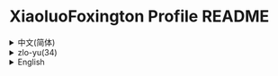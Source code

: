 # XiaoluoFoxington Profile README

<details>

<summary>中文(简体)</summary>

## 介绍

初中生，只会前端。中间忘了，后面忘了，我才懒得写这个破介绍呢。

## 仓库

### [FCL.website](https://github.com/fcl-docs/FCL.website)

我为 [《Fold Craft Launcher》](https://github.com/FCL-Team/FoldCraftLauncher) 制作的下载站。可以在这里下载到最新发行版。

### [dsy-xiaoluo.github.io](https://github.com/XiaoluoFoxington/dsy-xiaoluo.github.io)

我的傻逼个人小网站，已经停更了，是一大坨屎山，还不是因为模仿了 Windows Vista Aero，还原度不高，随便看看就行了。我正在写一个新的网站，样式什么都不仿，但也不要期待，因为我懒。

### [HOMO14.website](https://github.com/XiaoluoFoxington/HOMO14.website)

“HOMO14”是我在 B 站制作的架空电视台系列视频，这是这个架空电视台的网站。由于我的 10 年高龄笔记本已经坏了，这个系列也停更了。不过这个网站的样式是我自己写的，没有仿照任何东西，我的新个人网站也计划使用这个样式。

## 联系

真的有人会联系我吗（（（

- [B 站：`1561166904`](https://space.bilibili.com/1561166904)

- [QQ：`2046665121`](https://qm.qq.com/q/7FcjsxM6zK)

下面是孩子在学校闲得没事的自创语言。其实大量借用了汉语拼音（（（

</details>

<details>

<summary>zlo-yu(34)</summary>

## zjx'uk

diu'vs'uf, vvizhvrqm-dr. dvs'jmzwh le, zhb'mmzwh le, vworcl lj-de xxzve'ge'po jmzjx ne.

## dchzku

### [FCL.website](https://github.com/fcl-docs/FCL.website)

vwozwz [《Fold Craft Launcher》](https://github.com/FCL-Team/FoldCraftLauncher) zvi'zo-dezxw zlzvj. rke yizzl've lizxw zlzdk'zv-xn bj.

### [dsy-xiaoluo.github.io](https://github.com/XiaoluoFoxington/dsy-xiaoluo.github.io)

vwo-de ua-bizgerrf xc'whzvj, vyi-jyrty-gg le, zuiryizdarto ui'uj, rhl'buzui-ynzwzrmo fh-le Windows Vista Aero, rhr'yrzdu'bu-gk, rsvzbm'kj'kj'jqrxy le. vwozvg'zl xxryizge-xn'de whzvj, zyh'ui uf-me yezbu fh, zdj'yerbuzyk-qizdl, dynzwz wo'lj.

### [HOMO14.website](https://github.com/XiaoluoFoxington/HOMO14.website)

"HOMO14"zui wozzl B zvj'vi'zo-dezjw-kszdm'uirtlzxi'lx'uirpy, zve'ui've'ge'jw-kszdm'uirtl-de whzvj. ryb'yu wo-de 10 rnm-gkrlm bizji bf'yi-jyzht le, zve'ge'xi'lx yerty-gg le. rbuzgo've'ge whzvj-dezyh'ui'ui wozzi ji'xx-de, rmz yb'fhzvk'rfrhr-ds xi, vwo-de'xnzgerrf whzvj yezji'hw uizys've'ge'yh'ui.

## rlmzxi

dvf de'ybrrfzhvrlmzxi wo-ma(((

- [Bilibili：`1561166904`](https://space.bilibili.com/1561166904)

- [QQ：`2046665121`](https://qm.qq.com/q/7FcjsxM6zK)

</details>

<details>

<summary>English</summary>

## Introduction

A junior high student who only knows front-end. Forgot the middle part, forgot the ending part. Can't be bothered to write this stupid intro.

## Repositories

### [FCL.website](https://github.com/fcl-docs/FCL.website)

A download site I created for [《Fold Craft Launcher》](https://github.com/FCL-Team/FoldCraftLauncher). Get the latest releases here.

### [dsy-xiaoluo.github.io](https://github.com/XiaoluoFoxington/dsy-xiaoluo.github.io)

My dumb personal website (discontinued). It's a pile of spaghetti code with half-assed Windows Vista Aero imitation. Don't look too closely. Working on a new site with original styling - but don't get excited, I'm lazy.

### [HOMO14.website](https://github.com/XiaoluoFoxington/HOMO14.website)

Website for "HOMO14" - my fictional TV station series on Bilibili. Discontinued after my decade-old laptop died. The styling here is original, and will be reused for my new personal site.

## Contact

Would anyone actually contact me?

- [Bilibili: `1561166904`](https://space.bilibili.com/1561166904)

- [QQ: `2046665121`](https://qm.qq.com/q/7FcjsxM6zK)

</details>
